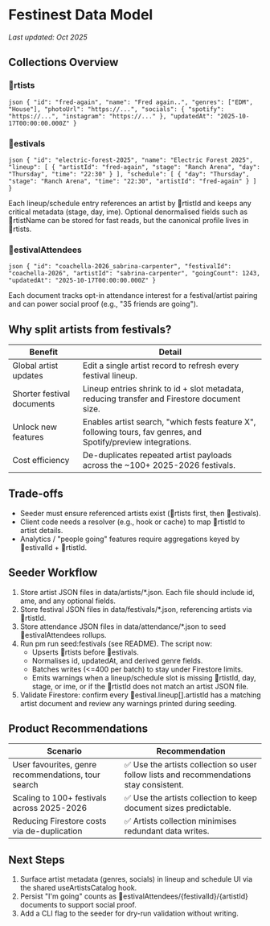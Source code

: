 ﻿# Festinest Data Model

_Last updated: Oct 2025_

## Collections Overview

### rtists

`json
{
  "id": "fred-again",
  "name": "Fred again..",
  "genres": ["EDM", "House"],
  "photoUrl": "https://...",
  "socials": {
    "spotify": "https://...",
    "instagram": "https://..."
  },
  "updatedAt": "2025-10-17T00:00:00.000Z"
}
`

### estivals

`json
{
  "id": "electric-forest-2025",
  "name": "Electric Forest 2025",
  "lineup": [
    {
      "artistId": "fred-again",
      "stage": "Ranch Arena",
      "day": "Thursday",
      "time": "22:30"
    }
  ],
  "schedule": [
    {
      "day": "Thursday",
      "stage": "Ranch Arena",
      "time": "22:30",
      "artistId": "fred-again"
    }
  ]
}
`

Each lineup/schedule entry references an artist by rtistId and keeps any critical metadata (stage, day, 	ime). Optional denormalised fields such as rtistName can be stored for fast reads, but the canonical profile lives in rtists.

### estivalAttendees

`json
{
  "id": "coachella-2026_sabrina-carpenter",
  "festivalId": "coachella-2026",
  "artistId": "sabrina-carpenter",
  "goingCount": 1243,
  "updatedAt": "2025-10-17T00:00:00.000Z"
}
`

Each document tracks opt-in attendance interest for a festival/artist pairing and can power social proof (e.g., "35 friends are going").

## Why split artists from festivals?

| Benefit | Detail |
| --- | --- |
| Global artist updates | Edit a single artist record to refresh every festival lineup. |
| Shorter festival documents | Lineup entries shrink to id + slot metadata, reducing transfer and Firestore document size. |
| Unlock new features | Enables artist search, "which fests feature X", following tours, fav genres, and Spotify/preview integrations. |
| Cost efficiency | De-duplicates repeated artist payloads across the ~100+ 2025-2026 festivals. |

## Trade-offs

- Seeder must ensure referenced artists exist (rtists first, then estivals).
- Client code needs a resolver (e.g., hook or cache) to map rtistId to artist details.
- Analytics / "people going" features require aggregations keyed by estivalId + rtistId.

## Seeder Workflow

1. Store artist JSON files in data/artists/*.json. Each file should include id, 
ame, and any optional fields.
2. Store festival JSON files in data/festivals/*.json, referencing artists via rtistId.
3. Store attendance JSON files in data/attendance/*.json to seed estivalAttendees rollups.
4. Run 
pm run seed:festivals (see README). The script now:
   - Upserts rtists before estivals.
   - Normalises id, updatedAt, and derived genre fields.
   - Batches writes (<=400 per batch) to stay under Firestore limits.
   - Emits warnings when a lineup/schedule slot is missing rtistId, day, stage, or 	ime, or if the rtistId does not match an artist JSON file.
5. Validate Firestore: confirm every estival.lineup[].artistId has a matching artist document and review any warnings printed during seeding.

## Product Recommendations

| Scenario | Recommendation |
| --- | --- |
| User favourites, genre recommendations, tour search | ✅ Use the artists collection so user follow lists and recommendations stay consistent. |
| Scaling to 100+ festivals across 2025-2026 | ✅ Use the artists collection to keep document sizes predictable. |
| Reducing Firestore costs via de-duplication | ✅ Artists collection minimises redundant data writes. |

## Next Steps

1. Surface artist metadata (genres, socials) in lineup and schedule UI via the shared useArtistsCatalog hook.
2. Persist "I'm going" counts as estivalAttendees/{festivalId}/{artistId} documents to support social proof.
3. Add a CLI flag to the seeder for dry-run validation without writing.
